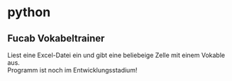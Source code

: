 # python
## Fucab Vokabeltrainer 
Liest eine Excel-Datei ein und gibt eine beliebeige Zelle mit einem Vokable aus.<br>
Programm ist noch im Entwicklungsstadium!
